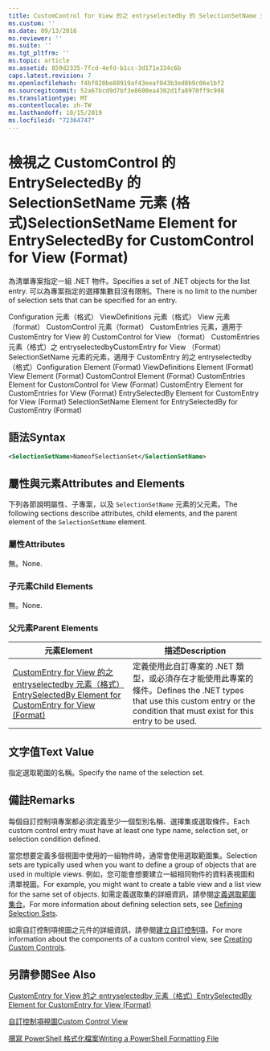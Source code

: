 ```yaml
---
title: CustomControl for View 的之 entryselectedby 的 SelectionSetName 元素（格式） |Microsoft Docs
ms.custom: ''
ms.date: 09/13/2016
ms.reviewer: ''
ms.suite: ''
ms.tgt_pltfrm: ''
ms.topic: article
ms.assetid: 859d2335-7fcd-4efd-b1cc-3d171e334c6b
caps.latest.revision: 7
ms.openlocfilehash: f4bf820be88919af43eeaf043b3ed8b9c06e1bf2
ms.sourcegitcommit: 52a67bcd9d7bf3e8600ea4302d1fa8970ff9c998
ms.translationtype: MT
ms.contentlocale: zh-TW
ms.lasthandoff: 10/15/2019
ms.locfileid: "72364747"
---
```

# <a name="selectionsetname-element-for-entryselectedby-for-customcontrol-for-view-format"></a><span data-ttu-id="550d5-102">檢視之 CustomControl 的 EntrySelectedBy 的 SelectionSetName 元素 (格式)</span><span class="sxs-lookup"><span data-stu-id="550d5-102">SelectionSetName Element for EntrySelectedBy for CustomControl for View (Format)</span></span>

<span data-ttu-id="550d5-103">為清單專案指定一組 .NET 物件。</span><span class="sxs-lookup"><span data-stu-id="550d5-103">Specifies a set of .NET objects for the list entry.</span></span> <span data-ttu-id="550d5-104">可以為專案指定的選擇集數目沒有限制。</span><span class="sxs-lookup"><span data-stu-id="550d5-104">There is no limit to the number of selection sets that can be specified for an entry.</span></span>

<span data-ttu-id="550d5-105">Configuration 元素（格式） ViewDefinitions 元素（格式） View 元素（format） CustomControl 元素（format） CustomEntries 元素，適用于 CustomEntry for View 的 CustomControl for View （format） CustomEntries 元素（格式）之 entryselectedbyCustomEntry for View （Format） SelectionSetName 元素的元素，適用于 CustomEntry 的之 entryselectedby （格式）</span><span class="sxs-lookup"><span data-stu-id="550d5-105">Configuration Element (Format) ViewDefinitions Element (Format) View Element (Format) CustomControl Element (Format) CustomEntries Element for CustomControl for View (Format) CustomEntry Element for CustomEntries for View (Format) EntrySelectedBy Element for CustomEntry for View (Format) SelectionSetName Element for EntrySelectedBy for CustomEntry (Format)</span></span>

## <a name="syntax"></a><span data-ttu-id="550d5-106">語法</span><span class="sxs-lookup"><span data-stu-id="550d5-106">Syntax</span></span>

```xml
<SelectionSetName>NameofSelectionSet</SelectionSetName>
```

## <a name="attributes-and-elements"></a><span data-ttu-id="550d5-107">屬性與元素</span><span class="sxs-lookup"><span data-stu-id="550d5-107">Attributes and Elements</span></span>

<span data-ttu-id="550d5-108">下列各節說明屬性、子專案，以及 `SelectionSetName` 元素的父元素。</span><span class="sxs-lookup"><span data-stu-id="550d5-108">The following sections describe attributes, child elements, and the parent element of the `SelectionSetName` element.</span></span>

### <a name="attributes"></a><span data-ttu-id="550d5-109">屬性</span><span class="sxs-lookup"><span data-stu-id="550d5-109">Attributes</span></span>

<span data-ttu-id="550d5-110">無。</span><span class="sxs-lookup"><span data-stu-id="550d5-110">None.</span></span>

### <a name="child-elements"></a><span data-ttu-id="550d5-111">子元素</span><span class="sxs-lookup"><span data-stu-id="550d5-111">Child Elements</span></span>

<span data-ttu-id="550d5-112">無。</span><span class="sxs-lookup"><span data-stu-id="550d5-112">None.</span></span>

### <a name="parent-elements"></a><span data-ttu-id="550d5-113">父元素</span><span class="sxs-lookup"><span data-stu-id="550d5-113">Parent Elements</span></span>

|<span data-ttu-id="550d5-114">元素</span><span class="sxs-lookup"><span data-stu-id="550d5-114">Element</span></span>|<span data-ttu-id="550d5-115">描述</span><span class="sxs-lookup"><span data-stu-id="550d5-115">Description</span></span>|
|-------------|-----------------|
|[<span data-ttu-id="550d5-116">CustomEntry for View 的之 entryselectedby 元素（格式）</span><span class="sxs-lookup"><span data-stu-id="550d5-116">EntrySelectedBy Element for CustomEntry for View (Format)</span></span>](./entryselectedby-element-for-customentry-for-customcontrol-for-view-format.md)|<span data-ttu-id="550d5-117">定義使用此自訂專案的 .NET 類型，或必須存在才能使用此專案的條件。</span><span class="sxs-lookup"><span data-stu-id="550d5-117">Defines the .NET types that use this custom entry or the condition that must exist for this entry to be used.</span></span>|

## <a name="text-value"></a><span data-ttu-id="550d5-118">文字值</span><span class="sxs-lookup"><span data-stu-id="550d5-118">Text Value</span></span>

<span data-ttu-id="550d5-119">指定選取範圍的名稱。</span><span class="sxs-lookup"><span data-stu-id="550d5-119">Specify the name of the selection set.</span></span>

## <a name="remarks"></a><span data-ttu-id="550d5-120">備註</span><span class="sxs-lookup"><span data-stu-id="550d5-120">Remarks</span></span>

<span data-ttu-id="550d5-121">每個自訂控制項專案都必須定義至少一個型別名稱、選擇集或選取條件。</span><span class="sxs-lookup"><span data-stu-id="550d5-121">Each custom control entry must have at least one type name, selection set, or selection condition defined.</span></span>

<span data-ttu-id="550d5-122">當您想要定義多個視圖中使用的一組物件時，通常會使用選取範圍集。</span><span class="sxs-lookup"><span data-stu-id="550d5-122">Selection sets are typically used when you want to define a group of objects that are used in multiple views.</span></span> <span data-ttu-id="550d5-123">例如，您可能會想要建立一組相同物件的資料表視圖和清單視圖。</span><span class="sxs-lookup"><span data-stu-id="550d5-123">For example, you might want to create a table view and a list view for the same set of objects.</span></span> <span data-ttu-id="550d5-124">如需定義選取集的詳細資訊，請參閱[定義選取範圍集合](./defining-selection-sets.md)。</span><span class="sxs-lookup"><span data-stu-id="550d5-124">For more information about defining selection sets, see [Defining Selection Sets](./defining-selection-sets.md).</span></span>

<span data-ttu-id="550d5-125">如需自訂控制項視圖之元件的詳細資訊，請參閱[建立自訂控制項](./creating-custom-controls.md)。</span><span class="sxs-lookup"><span data-stu-id="550d5-125">For more information about the components of a custom control view, see [Creating Custom Controls](./creating-custom-controls.md).</span></span>

## <a name="see-also"></a><span data-ttu-id="550d5-126">另請參閱</span><span class="sxs-lookup"><span data-stu-id="550d5-126">See Also</span></span>

[<span data-ttu-id="550d5-127">CustomEntry for View 的之 entryselectedby 元素（格式）</span><span class="sxs-lookup"><span data-stu-id="550d5-127">EntrySelectedBy Element for CustomEntry for View (Format)</span></span>](./entryselectedby-element-for-customentry-for-customcontrol-for-view-format.md)

[<span data-ttu-id="550d5-128">自訂控制項視圖</span><span class="sxs-lookup"><span data-stu-id="550d5-128">Custom Control View</span></span>](./creating-custom-controls.md)

[<span data-ttu-id="550d5-129">撰寫 PowerShell 格式化檔案</span><span class="sxs-lookup"><span data-stu-id="550d5-129">Writing a PowerShell Formatting File</span></span>](./writing-a-powershell-formatting-file.md)
